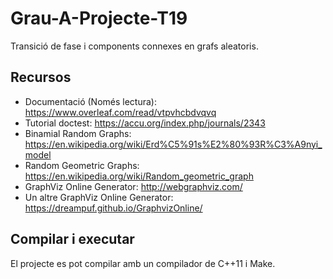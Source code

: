 # Grau-A-Projecte-T19

Transició de fase i components connexes en grafs aleatoris.

## Recursos

* Documentació (Només lectura): https://www.overleaf.com/read/vtpvhcbdvqvq
* Tutorial doctest: https://accu.org/index.php/journals/2343
* Binamial Random Graphs: https://en.wikipedia.org/wiki/Erd%C5%91s%E2%80%93R%C3%A9nyi_model
* Random Geometric Graphs: https://en.wikipedia.org/wiki/Random_geometric_graph
* GraphViz Online Generator: http://webgraphviz.com/
* Un altre GraphViz Online Generator: https://dreampuf.github.io/GraphvizOnline/
## Compilar i executar

El projecte es pot compilar amb un compilador de C++11 i Make.
